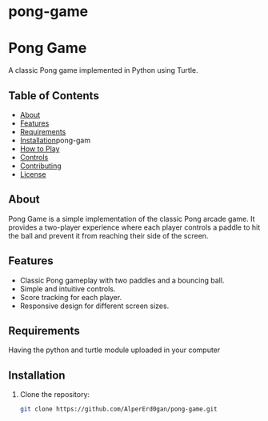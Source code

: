# pong-game

# Pong Game

A classic Pong game implemented in Python using Turtle.

## Table of Contents

- [About](#about)
- [Features](#features)
- [Requirements](#requirements)
- [Installation](#installation)pong-gam
- [How to Play](#how-to-play)
- [Controls](#controls)
- [Contributing](#contributing)
- [License](#license)

## About

Pong Game is a simple implementation of the classic Pong arcade game. It provides a two-player experience where each player controls a paddle to hit the ball and prevent it from reaching their side of the screen.

## Features

- Classic Pong gameplay with two paddles and a bouncing ball.
- Simple and intuitive controls.
- Score tracking for each player.
- Responsive design for different screen sizes.

## Requirements

Having the python and turtle module uploaded in your computer 

## Installation

1. Clone the repository:

   ```bash
   git clone https://github.com/AlperErd0gan/pong-game.git
